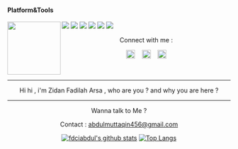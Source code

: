 #### Platform&Tools

[![](https://img.shields.io/badge/-NPM-cb3837?style=flat-square&logo=npm&logoColor=white)](https://npmjs.com/)
[![](https://img.shields.io/badge/-Linux-fcc624?style=flat-square&logo=linux&logoColor=white)](https://www.linuxfoundation.org/)
[![](https://img.shields.io/badge/-Node.js-43853d?style=flat-square&logo=node.js&logoColor=ffffff)](https://nodejs.org/)
[![](https://img.shields.io/badge/Visual_Studio_Code-0078D4?style=flat-square&logo=visual%20studio%20code&logoColor=white)](https://nodejs.org/)
[![](https://img.shields.io/badge/PHP-777BB4?style=flat-square&logo=php&logoColor=white)](https://nodejs.org/)
[![](https://img.shields.io/badge/Julia-9558B2?style=flat-square&logo=julia&logoColor=white)](https://nodejs.org/)
<img src="https://i.ibb.co/x2jBnMp/st-small-507x507-pad-600x600-f8f8f8.jpg" width="120" height="120" align="left">
<center>
Connect with me :

<a href="https://fb.me/fdciabdul"><img src="https://i.ibb.co/q93L1W7/4014870.png" alt="alt text" width="20" height="20"></a>      &nbsp;&nbsp;   <a href="https://instagram.com/fdciabdul"><img src="https://image.flaticon.com/icons/svg/174/174855.svg" alt="alt text" width="20" height="20"></a>
 &nbsp;&nbsp; 
<a href="https://twitter.com/fdciabdul"><img src="https://www.flaticon.com/svg/static/icons/svg/124/124021.svg" alt="alt text" width="20" height="20"></a>




&nbsp;&nbsp;     &nbsp;&nbsp;    &nbsp;&nbsp;   &nbsp;&nbsp;   &nbsp;&nbsp;   
___
Hi hi , i'm Zidan Fadilah Arsa , who are you ? and why you are here ?
___


Wanna talk to Me ? 

Contact : abdulmuttaqin456@gmail.com

[![fdciabdul's github stats](https://github-readme-stats.vercel.app/api?username=fdciabdul&show_icons=true&hide=issues&bg_color=0D1117&text_color=c9d1d9&icon_color=ff3860&title_color=7957d5&hide_border=true&count_private=true)](https://github.com/anuraghazra/github-readme-stats)
[![Top Langs](https://github-readme-stats.vercel.app/api/top-langs/?username=fdciabdul&layout=compact&langs_count=7&hide=html&bg_color=0D1117&text_color=c9d1d9&icon_color=ff3860&title_color=7957d5&hide_border=true)](https://github.com/anuraghazra/github-readme-stats)
